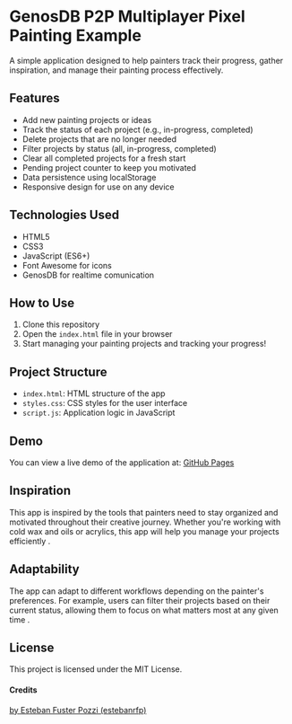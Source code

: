 # GenosDB P2P Multiplayer Pixel Painting Example

A simple application designed to help painters track their progress, gather inspiration, and manage their painting process effectively.

## Features

- Add new painting projects or ideas  
- Track the status of each project (e.g., in-progress, completed)  
- Delete projects that are no longer needed  
- Filter projects by status (all, in-progress, completed)  
- Clear all completed projects for a fresh start  
- Pending project counter to keep you motivated  
- Data persistence using localStorage  
- Responsive design for use on any device  

## Technologies Used

- HTML5  
- CSS3  
- JavaScript (ES6+)  
- Font Awesome for icons  
- GenosDB for realtime comunication  

## How to Use

1. Clone this repository  
2. Open the `index.html` file in your browser  
3. Start managing your painting projects and tracking your progress!  

## Project Structure

- `index.html`: HTML structure of the app  
- `styles.css`: CSS styles for the user interface  
- `script.js`: Application logic in JavaScript  

## Demo

You can view a live demo of the application at: [GitHub Pages](https://estebanrfp.github.io/Pixel-Painting/)

## Inspiration

This app is inspired by the tools that painters need to stay organized and motivated throughout their creative journey. Whether you're working with cold wax and oils or acrylics, this app will help you manage your projects efficiently .  

## Adaptability

The app can adapt to different workflows depending on the painter's preferences. For example, users can filter their projects based on their current status, allowing them to focus on what matters most at any given time .  

## License

This project is licensed under the MIT License.

#### Credits
[by Esteban Fuster Pozzi (estebanrfp)](https://github.com/estebanrfp)